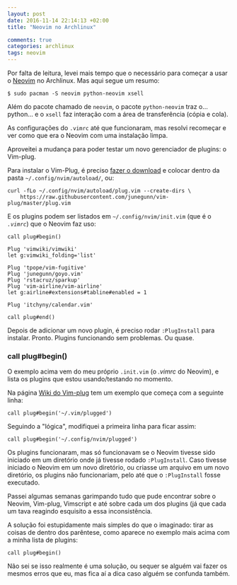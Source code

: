 ```yaml
---
layout: post
date: 2016-11-14 22:14:13 +02:00
title: "Neovim no Archlinux"

comments: true
categories: archlinux
tags: neovim
---
```


Por falta de leitura, levei mais tempo que o necessário para começar a usar o
[Neovim](http://neovim.io/) no Archlinux. Mas aqui segue um resumo:

```
$ sudo pacman -S neovim python-neovim xsell
```
Além do pacote chamado de `neovim`, o pacote `python-neovim` traz o... python...
e o `xsell` faz interação com a área de transferência (cópia e cola).

As configurações do `.vimrc` até que funcionaram, mas resolvi recomeçar e ver
como que era o Neovim com uma instalação limpa.

Aproveitei a mudança para poder testar um novo gerenciador de plugins: o
Vim-plug.

Para instalar o Vim-Plug, é preciso [fazer o
download](https://raw.githubusercontent.com/junegunn/vim-plug/master/plug.vim) e
colocar dentro da pasta `~/.config/nvim/autoload/`, ou:

```
curl -fLo ~/.config/nvim/autoload/plug.vim --create-dirs \
    https://raw.githubusercontent.com/junegunn/vim-plug/master/plug.vim
```

E os plugins podem ser listados em `~/.config/nvim/init.vim` (que é o
*`.vimrc`*) que o Neovim faz uso:

```
call plug#begin()

Plug 'vimwiki/vimwiki'
let g:vimwiki_folding='list'

Plug 'tpope/vim-fugitive'
Plug 'junegunn/goyo.vim'
Plug 'rstacruz/sparkup'
Plug 'vim-airline/vim-airline'
let g:airline#extensions#tabline#enabled = 1

Plug 'itchyny/calendar.vim'

call plug#end()
```
Depois de adicionar um novo plugin, é preciso rodar `:PlugInstall` para
instalar. Pronto. Plugins funcionando sem problemas. Ou quase.

### call plug#begin()
O exemplo acima vem do meu próprio `.init.vim` (o *.vimrc* do Neovim), e lista
os plugins que estou usando/testando no momento.

Na página [Wiki do Vim-plug](https://github.com/junegunn/vim-plug) tem um
exemplo que começa com a seguinte linha:

```
call plug#begin('~/.vim/plugged')
```

Seguindo a "lógica", modifiquei a primeira linha para ficar assim:

```
call plug#begin('~/.config/nvim/plugged')
```
Os plugins funcionaram, mas só funcionavam se o Neovim tivesse sido iniciado em
um diretório onde já tivesse rodado `:PlugInstall`. Caso tivesse iniciado o
Neovim em um novo diretório, ou criasse um arquivo em um novo diretório, os
plugins não funcionariam, pelo até que o `:PlugInstall` fosse executado.

Passei algumas semanas garimpando tudo que pude encontrar sobre o Neovim,
Vim-plug, Vimscript e até sobre cada um dos plugins (já que cada um tava
reagindo esquisito a essa inconsistência.

A solução foi estupidamente mais simples do que o imaginado: tirar as coisas de
dentro dos parêntese, como aparece no exemplo mais acima com a minha lista de
plugins:

```
call plug#begin()
```

Não sei se isso realmente é uma solução, ou sequer se alguém vai fazer os mesmos
erros que eu, mas fica aí a dica caso alguém se confunda também.
